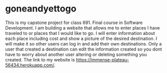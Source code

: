 # goneandyettogo
This is my capstone project for class 691.  Final course in Software Development.  I am building a website that allows me to enter places I have traveled to or places that I would like to go.  I will enter information about each place including cost and show a picture of the desired destination.  I will make it so other users can log in and add their own destinations.  Only a user that created a destination can edit the information created so you dont have to worry about another user altering or deleting something you created.  The link to my website is https://immense-plateau-56434.herokuapp.com/.  
